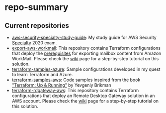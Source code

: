 # repo-summary

## Current repositories
* [aws-security-specialty-study-guide](https://github.com/RaduLupan/aws-security-specialty-study-guide/):
My study guide for AWS Security [Specialty](https://aws.amazon.com/certification/certified-security-specialty/) 2020 exam.
* [export-aws-workmail](https://github.com/RaduLupan/export-aws-workmail/):
This repository contains Terraform configurations that deploy the [prerequisites](https://docs.aws.amazon.com/workmail/latest/adminguide/mail-export.html) for exporting mailbox content from Amazon WorkMail.
Please check the [wiki](https://github.com/RaduLupan/export-aws-workmail/wiki) page for a step-by-step tutorial on this solution.
* [terraform-samples-azure](https://github.com/RaduLupan/terraform-samples-azure/):
Sample configurations developed in my quest to learn Terraform and Azure.
* [terraform-samples-aws](https://github.com/RaduLupan/terraform-samples-aws/):
Code samples inspired from the book ["Terraform: Up & Running"](https://www.terraformupandrunning.com/) by Yevgeniy Brikman 
* [terraform-rdgateway-aws](https://github.com/RaduLupan/terraform-rdgateway-aws/):
This repository contains Terraform configurations that deploy an Remote Desktop Gateway solution in an AWS account. Please check the [wiki](https://github.com/RaduLupan/terraform-rdgateway-aws/wiki) page for a step-by-step tutorial on this solution.